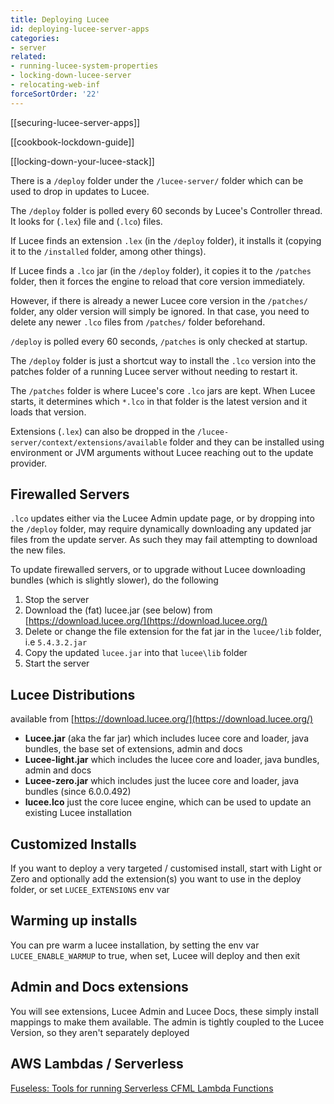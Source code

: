 ```yaml
---
title: Deploying Lucee
id: deploying-lucee-server-apps
categories:
- server
related:
- running-lucee-system-properties
- locking-down-lucee-server
- relocating-web-inf
forceSortOrder: '22'
---
```


[[securing-lucee-server-apps]]

[[cookbook-lockdown-guide]]

[[locking-down-your-lucee-stack]]

There is a `/deploy` folder under the `/lucee-server/` folder which can be used to drop in updates to Lucee.

The `/deploy` folder is polled every 60 seconds by Lucee's Controller thread.  It looks for (`.lex`) file and (`.lco`) files.

If Lucee finds an extension `.lex` (in the `/deploy` folder), it installs it (copying it to the `/installed` folder, among other things).

If Lucee finds a `.lco` jar (in the `/deploy` folder), it copies it to the `/patches` folder, then it forces the engine to reload that core version immediately.

However, if there is already a newer Lucee core version in the `/patches/` folder, any older version will simply be ignored. In that case, you need to delete any newer `.lco` files from `/patches/` folder beforehand.

`/deploy` is polled every 60 seconds, `/patches` is only checked at startup.

The `/deploy` folder is just a shortcut way to install the `.lco` version into the patches folder of a running Lucee server without needing to restart it.

The `/patches` folder is where Lucee's core `.lco` jars are kept.  When Lucee starts, it determines which `*.lco` in that folder is the latest version and it loads that version.

Extensions (`.lex`) can also be dropped in the `/lucee-server/context/extensions/available` folder and they can be installed using environment or JVM arguments without Lucee reaching out to the update provider.

## Firewalled Servers

`.lco` updates either via the Lucee Admin update page, or by dropping into the `/deploy` folder, may require dynamically downloading any updated jar files from the update server. As such they may fail attempting to download the new files.

To update firewalled servers, or to upgrade without Lucee downloading bundles (which is slightly slower), do the following

1. Stop the server
2. Download the (fat) lucee.jar (see below) from [https://download.lucee.org/](https://download.lucee.org/)
3. Delete or change the file extension for the fat jar in the `lucee/lib` folder, i.e `5.4.3.2.jar`
4. Copy the updated `lucee.jar` into that `lucee\lib` folder 
5. Start the server

## Lucee Distributions 

available from [https://download.lucee.org/](https://download.lucee.org/)

- **Lucee.jar** (aka the far jar) which includes lucee core and loader, java bundles, the base set of extensions, admin and docs
- **Lucee-light.jar** which includes the lucee core and loader, java bundles, admin and docs
- **Lucee-zero.jar** which includes just the lucee core and loader, java bundles (since 6.0.0.492)
- **lucee.lco** just the core lucee engine, which can be used to update an existing Lucee installation

## Customized Installs

If you want to deploy a very targeted / customised install, start with Light or Zero and optionally add the extension(s) you want to use in the deploy folder, or set `LUCEE_EXTENSIONS` env var

## Warming up installs

You can pre warm a lucee installation, by setting the env var `LUCEE_ENABLE_WARMUP` to true, when set, Lucee will deploy and then exit

## Admin and Docs extensions

You will see extensions, Lucee Admin and Lucee Docs, these simply install mappings to make them available. The admin is tightly coupled to the Lucee Version, so they aren't separately deployed

## AWS Lambdas / Serverless

[Fuseless: Tools for running Serverless CFML Lambda Functions](https://fuseless.org/)
